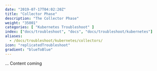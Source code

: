 ```yaml
---
date: "2019-07-17T04:02:20Z"
title: "Collector Phase"
description: "The Collector Phase"
weight: "35001"
categories: [ "Kubernetes Troubleshoot" ]
index: ["docs/troubleshoot", "docs", "docs/troubleshoot/kubernetes"]
aliases:
  - /docs/troubleshoot/kubernetes/collectors/
icon: "replicatedTroubleshoot"
gradient: "blueToBlue"
---
```


... Content coming
